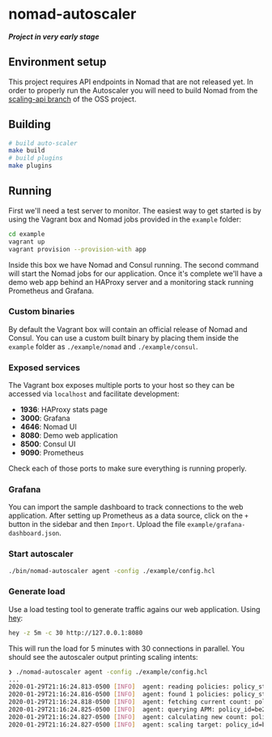 # nomad-autoscaler

***Project in very early stage***

## Environment setup

This project requires API endpoints in Nomad that are not released yet. In order to properly run the Autoscaler you will need to build Nomad from the [scaling-api branch](https://github.com/hashicorp/nomad/tree/scaling-api) of the OSS project.

## Building

```sh
# build auto-scaler
make build
# build plugins
make plugins
```

## Running

First we'll need a test server to monitor. The easiest way to get started is by using the Vagrant box and Nomad jobs provided in the `example` folder:

```sh
cd example
vagrant up
vagrant provision --provision-with app
```

Inside this box we have Nomad and Consul running. The second command will start the Nomad jobs for our application. Once it's complete we'll have a demo web app behind an HAProxy server and a monitoring stack running Prometheus and Grafana.

### Custom binaries

By default the Vagrant box will contain an official release of Nomad and Consul. You can use a custom built binary by placing them inside the `example` folder as `./example/nomad` and `./example/consul`.

### Exposed services

The Vagrant box exposes multiple ports to your host so they can be accessed via `localhost` and facilitate development:

* **1936**: HAProxy stats page
* **3000**: Grafana
* **4646**: Nomad UI
* **8080**: Demo web application
* **8500**: Consul UI
* **9090**: Prometheus

Check each of those ports to make sure everything is running properly.

### Grafana

You can import the sample dashboard to track connections to the web application. After setting up Prometheus as a data source, click on the `+` button in the sidebar and then `Import`. Upload the file `example/grafana-dashboard.json`.

### Start autoscaler

```sh
./bin/nomad-autoscaler agent -config ./example/config.hcl
```

### Generate load

Use a load testing tool to generate traffic agains our web application. Using [hey](https://github.com/rakyll/hey):

```sh
hey -z 5m -c 30 http://127.0.0.1:8080
```

This will run the load for 5 minutes with 30 connections in parallel. You should see the autoscaler output printing scaling intents:

```sh
❯ ./nomad-autoscaler agent -config ./example/config.hcl
...
2020-01-29T21:16:24.813-0500 [INFO]  agent: reading policies: policy_storage=policystorage.Nomad
2020-01-29T21:16:24.816-0500 [INFO]  agent: found 1 policies: policy_storage=policystorage.Nomad
2020-01-29T21:16:24.818-0500 [INFO]  agent: fetching current count: policy_id=be2442c9-8627-3bda-106f-fc219ee10230 source=prometheus strategy=target-value target=local-nomad
2020-01-29T21:16:24.825-0500 [INFO]  agent: querying APM: policy_id=be2442c9-8627-3bda-106f-fc219ee10230 source=prometheus strategy=target-value target=local-nomad
2020-01-29T21:16:24.827-0500 [INFO]  agent: calculating new count: policy_id=be2442c9-8627-3bda-106f-fc219ee10230 source=prometheus strategy=target-value target=local-nomad
2020-01-29T21:16:24.827-0500 [INFO]  agent: scaling target: policy_id=be2442c9-8627-3bda-106f-fc219ee10230 source=prometheus strategy=target-value target=local-nomad target_config="map[group:demo job_id:webapp]" from=1 to=3 reason="scaling up because factor is 3.000000"
```

